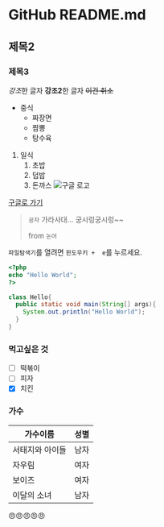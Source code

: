 # GitHub README.md 
## 제목2
### 제목3 
*강조*한 글자
**강조2**한 글자 
~~이건 취소~~
* 중식
  * 짜장면
  * 짬뽕
  * 탕수육 
1. 일식
   1. 초밥
   1. 덥밥
   1. 돈까스 
![구글 로고](https://www.google.com/images/branding/googlelogo/2x/googlelogo_color_272x92dp.png)

[구글로 가기](https://google.co.kr/)

> `공자` 가라사대... 
> 궁시렁궁시렁~~ 
> 
> from `논어` 

`파일탐색기`를 열려면 `윈도우키 +  e`를 누르세요.

```php
<?php
echo "Hello World";
?>
```
```java
class Hello{
  public static void main(String[] args){ 
    System.out.println("Hello World");  
  }
}
```
### 먹고싶은 것
- [ ] 떡볶이
- [ ] 피자
- [x] 치킨

### 가수 
가수이름 | 성별 
---------- | -----
 서태지와 아이들 | 남자
자우림 | 여자
보이즈 | 여자
이달의 소녀 | 남자 

:angry::angry::angry::angry::angry:
